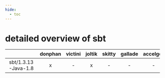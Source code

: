 ```yaml
---
hide:
  - toc
---
```


detailed overview of sbt
========================

| |donphan|victini|joltik|skitty|gallade|accelgor|swalot|doduo|
| :---: | :---: | :---: | :---: | :---: | :---: | :---: | :---: | :---: |
|sbt/1.3.13-Java-1.8|x|-|x|-|-|-|-|-|

